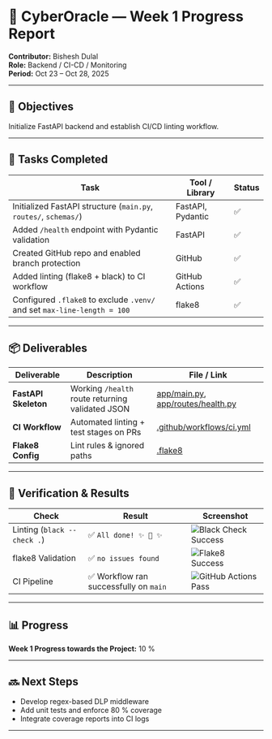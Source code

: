 # 🧩 CyberOracle — Week 1 Progress Report
**Contributor:** Bishesh Dulal  
**Role:** Backend / CI-CD / Monitoring  
**Period:** Oct 23 – Oct 28, 2025  

---

## 🎯 Objectives
Initialize FastAPI backend and establish CI/CD linting workflow.

---

## 🧠 Tasks Completed
| Task | Tool / Library | Status |
|------|-----------------|--------|
| Initialized FastAPI structure (`main.py`, `routes/`, `schemas/`) | FastAPI, Pydantic | ✅ |
| Added `/health` endpoint with Pydantic validation | FastAPI | ✅ |
| Created GitHub repo and enabled branch protection | GitHub | ✅ |
| Added linting (flake8 + black) to CI workflow | GitHub Actions | ✅ |
| Configured `.flake8` to exclude `.venv/` and set `max-line-length = 100` | flake8 | ✅ |

---

## 📦 Deliverables
| Deliverable | Description | File / Link |
|--------------|-------------|--------------|
| **FastAPI Skeleton** | Working `/health` route returning validated JSON | [app/main.py](../app/main.py), [app/routes/health.py](../app/routes/health.py) |
| **CI Workflow** | Automated linting + test stages on PRs | [.github/workflows/ci.yml](../.github/workflows/ci.yml) |
| **Flake8 Config** | Lint rules & ignored paths | [.flake8](../.flake8) |

---

## 🧪 Verification & Results
| Check | Result | Screenshot |
|--------|---------|------------|
| Linting (`black --check .`) | ✅ `All done! ✨ 🍰 ✨` | ![Black Check Success](screenshots/week1_black_check.png) |
| flake8 Validation | ✅ `no issues found` | ![Flake8 Success](screenshots/week1_flake8_pass.png) |
| CI Pipeline | ✅ Workflow ran successfully on `main` | ![GitHub Actions Pass](screenshots/week1_ci_pass.png) |

---

## 📊 Progress
**Week 1 Progress towards the Project:** 10 %

---

## 🔜 Next Steps
- Develop regex-based DLP middleware  
- Add unit tests and enforce 80 % coverage  
- Integrate coverage reports into CI logs  

---
